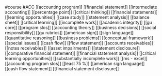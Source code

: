 #course
#ACC
[[accounting program]]
[[financial statement]]
[[intermediate accounting]]
[[percentage point]]
[[critical thinking]]
[[financial statements]]
[[learning opportunities]]
[[case study]]
[[statement analysis]]
[[balance sheet]]
[[critical learning]]
[[incomplete work]]
[[academic integrity]]
[[gu core]]
[[program slos]]
[[accounting theory]]
[[business decisions]]
[[social responsibility]]
[[gu rubrics]]
[[american sign]]
[[sign language]]
[[quantitative reasoning]]
[[business problems]]
[[conceptual framework]]
[[special issues]]
[[cash flow]]
[[flow statement]]
[[accounts receivables]]
[[notes receivables]]
[[asset impairments]]
[[statement disclosure]]
[[comparative financial statement]]
[[financial statement analysis]]
[[critical learning opportunities]]
[[substantially incomplete work]]
[[ms - excel]]
[[accounting program slos]]
[[least 75 %]]
[[american sign language]]
[[cash flow statement]]
[[financial statement disclosure]]
